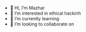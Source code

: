 - 👋 Hi, I’m Mazhar
- 👀 I’m interested in ethical hackinh
- 🌱 I’m currently learning 
- 💞️ I’m looking to collaborate on

<!---
Mazhar976/Mazhar976 is a ✨ special ✨ repository because its `README.md` (this file) appears on your GitHub profile.
You can click the Preview link to take a look at your changes.
--->
